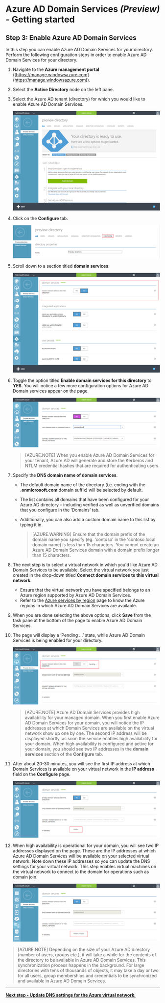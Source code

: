 <properties
	pageTitle="Azure Active Directory Domain Services preview: Getting Started | Microsoft Azure"
	description="Getting started with Azure Active Directory Domain Services"
	services="active-directory-ds"
	documentationCenter=""
	authors="mahesh-unnikrishnan"
	manager="stevenpo"
	editor="curtand"/>

<tags
	ms.service="active-directory-ds"
	ms.workload="identity"
	ms.tgt_pltfrm="na"
	ms.devlang="na"
	ms.topic="article"
	ms.date="01/26/2016"
	ms.author="maheshu"/>

# Azure AD Domain Services *(Preview)* - Getting started

## Step 3: Enable Azure AD Domain Services
In this step you can enable Azure AD Domain Services for your directory. Perform the following configuration steps in order to enable Azure AD Domain Services for your directory.

1. Navigate to the **Azure management portal** ([https://manage.windowsazure.com](https://manage.windowsazure.com)).
2. Select the **Active Directory** node on the left pane.
3. Select the Azure AD tenant (directory) for which you would like to enable Azure AD Domain Services.

    ![Select Azure AD Directory](./media/active-directory-domain-services-getting-started/select-aad-directory.png)

4. Click on the **Configure** tab.

    ![Configure tab of directory](./media/active-directory-domain-services-getting-started/configure-tab.png)

5. Scroll down to a section titled **domain services**.

    ![Domain Services configuration section](./media/active-directory-domain-services-getting-started/domain-services-configuration.png)

6. Toggle the option titled **Enable domain services for this directory** to **YES**. You will notice a few more configuration options for Azure AD Domain services appear on the page.

    ![Enable Domain Services](./media/active-directory-domain-services-getting-started/enable-domain-services.png)

    > [AZURE.NOTE] When you enable Azure AD Domain Services for your tenant, Azure AD will generate and store the Kerberos and NTLM credential hashes that are required for authenticating users.

7. Specify the **DNS domain name of domain services**.
   - The default domain name of the directory (i.e. ending with the **.onmicrosoft.com** domain suffix) will be selected by default.
   - The list contains all domains that have been configured for your Azure AD directory – including verified as well as unverified domains that you configure in the ‘Domains’ tab.
   - Additionally, you can also add a custom domain name to this list by typing it in.

     > [AZURE.WARNING] Ensure that the domain prefix of the domain name you specify (eg. 'contoso' in the 'contoso.local' domain name) is less than 15 characters. You cannot create an Azure AD Domain Services domain with a domain prefix longer than 15 characters.

8. The next step is to select a virtual network in which you'd like Azure AD Domain Services to be available. Select the virtual network you just created in the drop-down titled **Connect domain services to this virtual network**.
   - Ensure that the virtual network you have specified belongs to an Azure region supported by Azure AD Domain Services.
   - Refer to the [Azure services by region](https://azure.microsoft.com/regions/#services/) page to know the Azure regions in which Azure AD Domain Services are available.

9. When you are done selecting the above options, click **Save** from the task pane at the bottom of the page to enable Azure AD Domain Services.
10. The page will display a ‘Pending …’ state, while Azure AD Domain Services is being enabled for your directory.

    ![Enable Domain Services - pending state](./media/active-directory-domain-services-getting-started/enable-domain-services-pendingstate.png)

    > [AZURE.NOTE] Azure AD Domain Services provides high availability for your managed domain. When you first enable Azure AD Domain Services for your domain, you will notice the IP addresses at which Domain Services are available on the virtual network show up one by one. The second IP address will be displayed shortly, as soon the service enables high availability for your domain. When high availability is configured and active for your domain, you should see two IP addresses in the **domain services** section of the **Configure** tab.

11. After about 20-30 minutes, you will see the first IP address at which Domain Services is available on your virtual network in the **IP address** field on the **Configure** page.

    ![Domain Services enabled - first IP provisioned](./media/active-directory-domain-services-getting-started/domain-services-enabled-firstdc-available.png)

12. When high availability is operational for your domain, you will see two IP addresses displayed on the page. These are the IP addresses at which Azure AD Domain Services will be available on your selected virtual network. Note down these IP addresses so you can update the DNS settings for your virtual network. This step enables virtual machines on the virtual network to connect to the domain for operations such as domain join.

    ![Domain Services enabled - both IPs provisioned](./media/active-directory-domain-services-getting-started/domain-services-enabled-bothdcs-available.png)

> [AZURE.NOTE] Depending on the size of your Azure AD directory (number of users, groups etc.), it will take a while for the contents of the directory to be available in Azure AD Domain Services. This synchronization process happens in the background. For large directories with tens of thousands of objects, it may take a day or two for all users, group memberships and credentials to be synchronized and available in Azure AD Domain Services.


---
[**Next step - Update DNS settings for the Azure virtual network.**](active-directory-ds-getting-started-dns.md)
